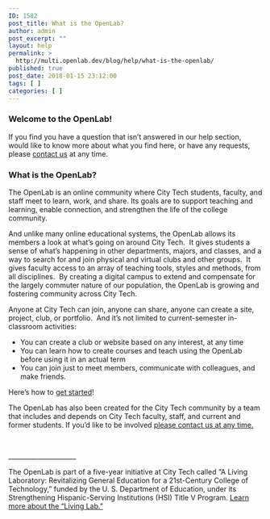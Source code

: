 ```yaml
---
ID: 1582
post_title: What is the OpenLab?
author: admin
post_excerpt: ""
layout: help
permalink: >
  http://multi.openlab.dev/blog/help/what-is-the-openlab/
published: true
post_date: 2018-01-15 23:12:00
tags: [ ]
categories: [ ]
---
```

<h3>Welcome to the OpenLab!</h3>
If you find you have a question that isn’t answered in our help section, would like to know more about what you find here, or have any requests, please <a href="https://multi.openlab.dev/support/contact-us">contact us</a> at any time.
<h3>What is the OpenLab?</h3>
The OpenLab is an online community where City Tech students, faculty, and staff meet to learn, work, and share. Its goals are to support teaching and learning, enable connection, and strengthen the life of the college community.

And unlike many online educational systems, the OpenLab allows its members a look at what’s going on around City Tech.  It gives students a sense of what’s happening in other departments, majors, and classes, and a way to search for and join physical and virtual clubs and other groups.  It gives faculty access to an array of teaching tools, styles and methods, from all disciplines.  By creating a digital campus to extend and compensate for the largely commuter nature of our population, the OpenLab is growing and fostering community across City Tech.

Anyone at City Tech can join, anyone can share, anyone can create a site, project, club, or portfolio.  And it’s not limited to current-semester in-classroom activities:
<ul>
 	<li>You can create a club or website based on any interest, at any time</li>
 	<li>You can learn how to create courses and teach using the OpenLab before using it in an actual term</li>
 	<li>You can join just to meet members, communicate with colleagues, and make friends.</li>
</ul>
Here’s how to <a href="https://multi.openlab.dev/blog/help/help-category/getting-started/">get started</a>!

The OpenLab has also been created for the City Tech community by a team that includes and depends on City Tech faculty, staff, and current and former students. If you’d like to be involved <a href="https://multi.openlab.dev/about/support/contact-us/">please contact us at any time.</a>

&nbsp;
<p dir="ltr">_____________________</p>
<strong>
</strong>The OpenLab is part of a five-year initiative at City Tech called “A Living Laboratory: Revitalizing General Education for a 21st-Century College of Technology,” funded by the U. S. Department of Education, under its Strengthening Hispanic-Serving Institutions (HSI) Title V Program. <a href="https://multi.openlab.dev/livinglab">Learn more about the “Living Lab.”</a>
